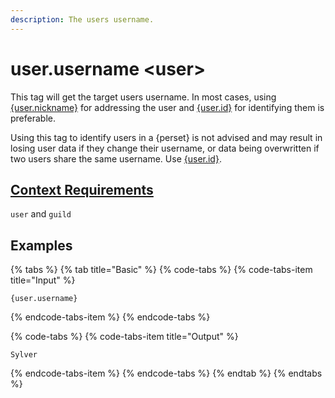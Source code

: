 ```yaml
---
description: The users username.
---
```


# user.username &lt;user&gt;

This tag will get the target users username. In most cases, using [{user.nickname}](user.nickname-less-than-user-greater-than.md) for addressing the user and [{user.id}](user.id-less-than-user-greater-than.md) for identifying them is preferable.

Using this tag to identify users in a {perset} is not advised and may result in losing user data if they change their username, or data being overwritten if two users share the same username. Use [{user.id}](user.id-less-than-user-greater-than.md).

## [Context Requirements](../tags.md#context-requirements)

`user` and `guild`

## Examples

{% tabs %}
{% tab title="Basic" %}
{% code-tabs %}
{% code-tabs-item title="Input" %}
```text
{user.username}
```
{% endcode-tabs-item %}
{% endcode-tabs %}

{% code-tabs %}
{% code-tabs-item title="Output" %}
```text
Sylver
```
{% endcode-tabs-item %}
{% endcode-tabs %}
{% endtab %}
{% endtabs %}

